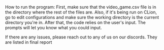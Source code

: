 How to run the program:
First, make sure that the video_game.csv file is in the directory where the rest of the files are. 
Also, if it's being run on CLion, go to edit configurations and make sure the working directory is the current directory you're in. 
After that, the code relies on the user's input. The prompts will let you know what you could input.

If there are any issues, please reach out to any of us on our discords. They are listed in final report
